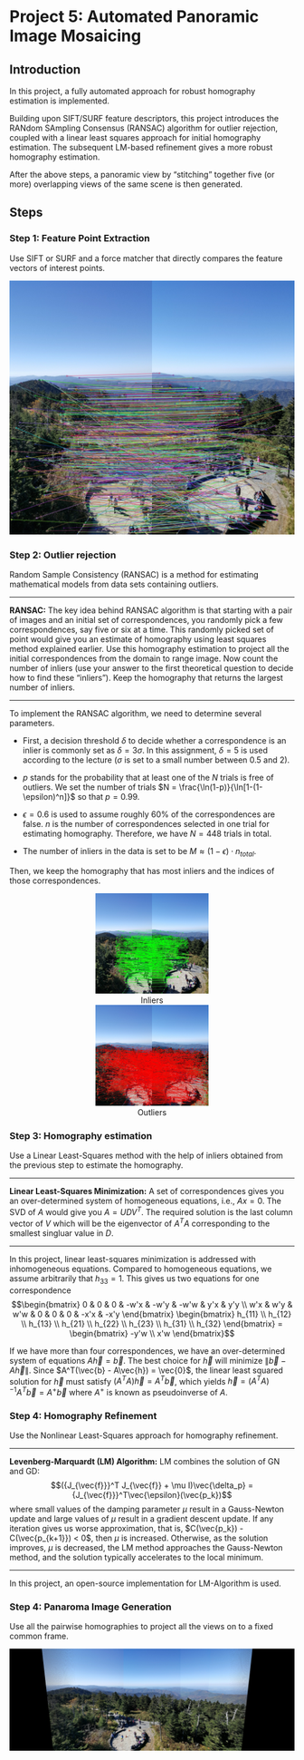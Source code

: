 # Project 5: Automated Panoramic Image Mosaicing
## Introduction
In this project, a fully automated approach for robust homography estimation is implemented. 

Building upon SIFT/SURF feature descriptors, this project introduces the RANdom SAmpling Consensus (RANSAC) algorithm for outlier rejection, coupled with a linear least squares approach for initial homography estimation. The subsequent LM-based refinement gives a more robust homography estimation.

After the above steps, a panoramic view by “stitching” together five (or more) overlapping views of the same scene is then generated. 

## Steps
### Step 1: Feature Point Extraction
Use SIFT or SURF and a force matcher that directly compares the feature vectors of interest points.

![SIFT](examples/img01_SIFT.jpeg)

### Step 2: Outlier rejection
Random Sample Consistency (RANSAC) is a method for estimating mathematical models from data sets containing outliers.

****
**RANSAC:**  The key idea behind RANSAC algorithm is that starting with a pair of images and an initial set of correspondences, you randomly pick a few correspondences, say five or six at a time. This randomly picked set of point would give you an estimate of homography using least squares method explained earlier. Use this homography estimation to project all the initial correspondences from the domain to range image. Now count the number of inliers (use your answer to the first theoretical question to decide how to find these “inliers”). Keep the homography that returns the largest number of inliers.
****

To implement the RANSAC algorithm, we need to determine several parameters.

* First, a decision threshold $\delta$ to decide whether a correspondence is an inlier is commonly set as $\delta = 3\sigma$. In this assignment, $\delta = 5$ is used according to the lecture ($\sigma$ is set to a small number between 0.5 and 2).
        
* $p$ stands for the probability that at least one of the $N$ trials is free of outliers. We set the number of trials $N = \frac{\ln(1-p)}{\ln[1-(1-\epsilon)^n]}$ so that $p = 0.99$.

* $\epsilon = 0.6$ is used to assume roughly $60\%$ of the correspondences are false. $n$ is the number of correspondences selected in one trial for estimating homography. Therefore, we have $N = 448$ trials in total.

* The number of inliers in the data is set to be $M \approx (1-\epsilon)\cdot n_{total}$.

Then, we keep the homography that has most inliers and the indices of those correspondences.

<center>
    <img src="examples/img01_RANSAC_inliers.jpg"
         alt="RANSAC_inliers" width="200">
    <figcaption>Inliers</figcaption>
</center>

<center>
    <img src="examples/img01_RANSAC_outliers.jpg"
         alt="RANSAC_outliers" width="200">
    <figcaption>Outliers</figcaption>
</center>

### Step 3: Homography estimation 
Use a Linear Least-Squares method with the help of inliers obtained from the previous step to estimate the homography. 

****
**Linear Least-Squares Minimization:** A set of correspondences gives you an over-determined system of homogeneous equations, i.e., $Ax = 0$. The SVD of $A$ would give you $A = UDV^T$. The required solution is the last column vector of $V$ which will be the eigenvector of $A^TA$ corresponding to the smallest singluar value in $D$.
****

In this project, linear least-squares minimization is addressed with inhomogeneous equations. Compared to homogeneous equations, we assume arbitrarily that $h_{33} = 1$. This gives us two equations for one correspondence $$\begin{bmatrix} 0 & 0 & 0 & -w'x & -w'y & -w'w & y'x & y'y \\ 
    w'x & w'y & w'w & 0 & 0 & 0 & -x'x & -x'y \end{bmatrix} \begin{bmatrix} 
    h_{11} \\ h_{12} \\ h_{13} \\ h_{21} \\ h_{22} \\ h_{23} \\ h_{31} \\ h_{32} \end{bmatrix} = \begin{bmatrix} -y'w \\ x'w \end{bmatrix}$$
    
If we have more than four correspondences, we have an over-determined system of equations $A\vec{h} = \vec{b}$. The best choice for $\vec{h}$ will minimize $\| \vec{b} - A\vec{h} \|$. Since $A^T(\vec{b} - A\vec{h}) = \vec{0}$, the linear least squared solution for $\vec{h}$ must satisfy $(A^TA)\vec{h} = A^T\vec{b}$, which yields $\vec{h} = (A^TA)^{-1}A^T\vec{b} = A^+\vec{b}$ where $A^+$ is known as pseudoinverse of $A$.

### Step 4: Homography Refinement
Use the Nonlinear Least-Squares approach for homography refinement. 

****
**Levenberg-Marquardt (LM) Algorithm:** LM combines the solution of GN and GD: $$({J_{\vec{f}}}^T J_{\vec{f}} + \mu I)\vec{\delta_p} = {J_{\vec{f}}}^T\vec{\epsilon}(\vec{p_k})$$ where small values of the damping parameter $\mu$ result in a Gauss-Newton update and large values of $\mu$ result in a gradient descent update. If any iteration gives us worse approximation, that is, $C(\vec{p_k}) - C(\vec{p_{k+1}}) < 0$, then $\mu$ is increased. Otherwise, as the solution improves, $\mu$ is decreased, the LM method approaches the Gauss-Newton method, and the solution typically accelerates to the local minimum.
****

In this project, an open-source implementation for LM-Algorithm is used. 


### Step 4: Panaroma Image Generation
Use all the pairwise homographies to project all the views on to a fixed common frame.

![Result](examples/Panorama_image_best.jpg)
